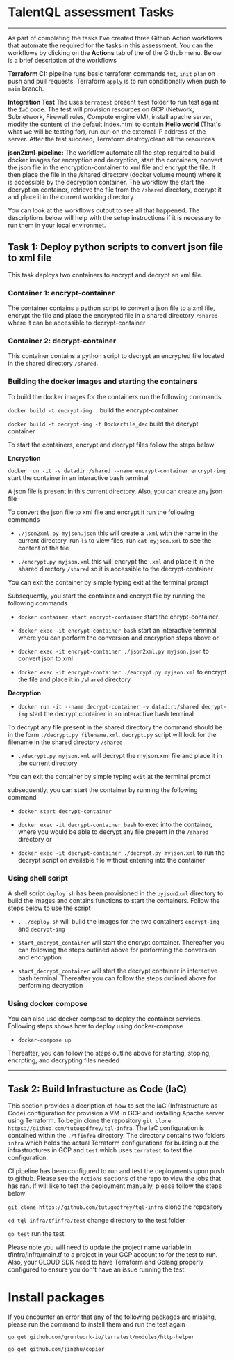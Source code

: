 # TalentQL assessment Tasks

---

As part of completing the tasks I've created three Github Action workflows that automate the required for the tasks in this assessment. You can the workflows by clicking on the **Actions** tab of the of the Github menu. Below is a brief description of the workflows

**Terraform CI:** pipeline runs basic terraform commands `fmt`, `init` `plan` on push and pull requests. Terraform `apply` is to run conditionally when push to `main` branch.

**Integration Test** The uses `terratest` present `test` folder to run test againt the `IaC` code. The test will provision resources on GCP (Network, Subnetwork, Firewall rules, Compute engine VM), install apache server, modify the content of the default index.html to contain **Hello world** (That's what we will be testing for), run curl on the external IP address of the server. After the test succeed, Terraform destroy/clean all the resources

**json2xml-pipeline:** The workflow automate all the step required to build docker images for encryption and decryption, start the containers, convert the json file in the encryption-container to xml file and encrypt the file. It then place the file in the /shared directory (docker volume mount) where it is accessible by the decryption container. The workflow the start the decryption container, retrieve the file from the `/shared` directory, decrypt it and place it in the current working directory.

You can look at the workflows output to see all that happened. The descriptions below will help with the setup instructions if it is necessary to run them in your local environmet.

## Task 1: Deploy python scripts to convert json file to xml file

This task deploys two containers to encrypt and decrypt an xml file.
### Container 1: encrypt-container

The container contains a python script to convert a json file to a xml file, encrypt the file and place the encrypted file in a shared directory `/shared` where it can be accessible to decrypt-container

### Container 2: decrypt-container

This container contains a python script to decrypt an encrypted file located in the shared directory `/shared`.

### Building the docker images and starting the containers

To build the docker images for the containers run the following commands

`docker build -t encrypt-img .` build the encrypt-container

`docker build -t decrypt-img -f Dockerfile_dec` build the decrypt container

To start the containers, encrypt and decrypt files follow the steps below

**Encryption**

`docker run -it -v datadir:/shared --name encrypt-container encrypt-img` start the container in an interactive bash terminal

A json file is present in this current directory. Also, you can create any json file

To convert the json file to xml file and encrypt it run the following commands

- `./json2xml.py myjson.json` this will create a `.xml` with the name in the current directory. run `ls` to view files, run `cat myjson.xml` to see the content of the file

- `./encrypt.py myjson.xml` this will encrypt the `.xml` and place it in the shared directory `/shared` so it is accessible to the decrypt-container

You can exit the container by simple typing exit at the terminal prompt

Subsequently, you start the container and encrypt file by running the following commands

- `docker container start encrypt-container` start the enrypt-container

- `docker exec -it encrypt-container bash` start an interactive terminal where you can perform the conversion and encryption steps above or

- `docker exec -it encrypt-container ./json2xml.py myjson.json` to convert json to xml

- `docker exec -it encrypt-container ./encrypt.py myjson.xml` to encrypt the file and place it in `/shared` directory


**Decryption**

- `docker run -it --name decrypt-container -v datadir:/shared decrypt-img` start the decrypt container in an interactive bash terminal

To decrypt any file present in the shared directory the command should be in the form `./decrypt.py filename.xml`. `decrypt.py` script will look for the filename in the shared directory `/shared`

- `./decrypt.py myjson.xml` will decrypt the myjson.xml file and place it in the current directory

You can exit the container by simple typing `exit` at the terminal prompt

subsequently, you can start the container by running the following command

- `docker start decrypt-container`

- `docker exec -it decrypt-container bash` to exec into the container, where you would be able to decrypt any file present in the `/shared` directory or 

- `docker exec -it decrypt-container ./decrypt.py myjson.xml` to run the decrypt script on available file without entering into the container

### Using shell script

A shell script `deploy.sh` has been provisioned in the `pyjson2xml` directory to build the images and contains functions to start the containers. Follow the steps below to use the script

- `. ./deploy.sh` will build the images for the two containers `encrypt-img` and `decrypt-img`

- `start_encrypt_container` will start the encrypt container. Thereafter you can following the steps outlined above for performing the conversion and encryption

- `start_decrypt_container` will start the decrypt container in interactive bash terminal. Thereafter you can follow the steps outlined above for performing decryption

### Using docker compose

You can also use docker compose to deploy the container services. Following steps shows how to deploy using docker-compose

- `docker-compose up`

Thereafter, you can follow the steps outline above for starting, stoping, encrpting, and decrypting files needed

---

## Task 2: Build Infrastucture as Code (IaC) 

This section provides a decription of how  to set the IaC (Infrastructure as Code) configuration for provision a VM in GCP and installing Apache server using Terraform. To begin clone the repository `git clone https://github.com/tutugodfrey/tql-infra`. The IaC configuration is contained within the `./tfinfra` directory. The directory contains two folders `infra` which holds the actual Terraform configurations for building out the infrastructures in GCP and `test` which uses `terratest` to test the configuration. 

CI pipeline has been configured to run and test the deployments upon push to github. Please see the `Actions` sections of the repo to view the jobs that has ran. If will like to test the deployment manually, please follow the steps below

`git clone https://github.com/tutugodfrey/tql-infra` clone the repository

`cd tql-infra/tfinfra/test` change directory to the test folder

`go test` run the test. 

Please note you will need to update the project name variable in tfinfra/infra/main.tf to a project in your GCP account to for the test to run. Also, your GLOUD SDK need to have Terraform and Golang properly configured to ensure you don't have an issue running the test.

# Install packages 

If you encounter an error that any of the following packages are missing, please run the command to install them and run the test again

`go get github.com/gruntwork-io/terratest/modules/http-helper`

`go get github.com/jinzhu/copier`

